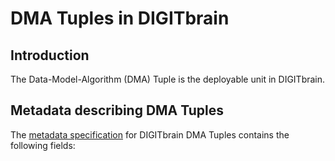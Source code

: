 # DMA Tuples in DIGITbrain

## Introduction

The Data-Model-Algorithm (DMA) Tuple is the deployable unit in DIGITbrain.

## Metadata describing DMA Tuples

The [metadata specification](assets/dma_tuple.md) for DIGITbrain DMA Tuples contains the following fields: